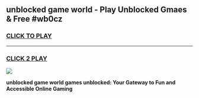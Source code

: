 
## unblocked game world - Play Unblocked Gmaes & Free #wb0cz
<h3>
<a href="https://premium.freeplayer.one?title=unblocked_game_world&ref=01M">CLICK TO PLAY</a></h3>
<hr>

<h3>
<a href="https://premium.freeplayer.one?title=unblocked_game_world&ref=01M">CLICK 2 PLAY</a>
  
</h3>

<a href="https://premium.freeplayer.one?title=unblocked_game_world&ref=01M"><img src="https://clearcache.store/games.png"></a>


**unblocked game world games unblocked: Your Gateway to Fun and Accessible Online Gaming**
